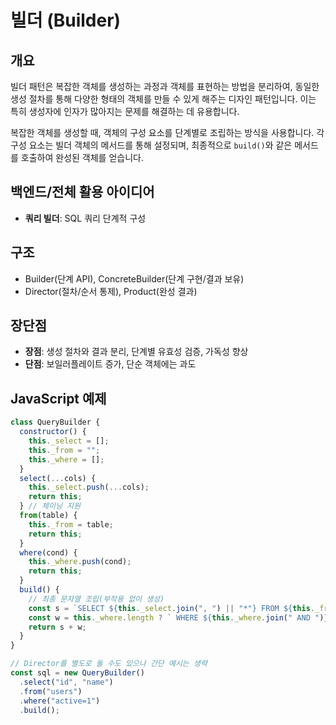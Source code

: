 # 빌더 (Builder)

## 개요

빌더 패턴은 복잡한 객체를 생성하는 과정과 객체를 표현하는 방법을 분리하여, 동일한 생성 절차를 통해 다양한 형태의 객체를 만들 수 있게 해주는 디자인 패턴입니다. 이는 특히 생성자에 인자가 많아지는 문제를 해결하는 데 유용합니다.

복잡한 객체를 생성할 때, 객체의 구성 요소를 단계별로 조립하는 방식을 사용합니다. 각 구성 요소는 빌더 객체의 메서드를 통해 설정되며, 최종적으로 `build()`와 같은 메서드를 호출하여 완성된 객체를 얻습니다.

## 백엔드/전체 활용 아이디어

- **쿼리 빌더**: SQL 쿼리 단계적 구성

## 구조

- Builder(단계 API), ConcreteBuilder(단계 구현/결과 보유)
- Director(절차/순서 통제), Product(완성 결과)

## 장단점

- **장점**: 생성 절차와 결과 분리, 단계별 유효성 검증, 가독성 향상
- **단점**: 보일러플레이트 증가, 단순 객체에는 과도

## JavaScript 예제

```javascript
class QueryBuilder {
  constructor() {
    this._select = [];
    this._from = "";
    this._where = [];
  }
  select(...cols) {
    this._select.push(...cols);
    return this;
  } // 체이닝 지원
  from(table) {
    this._from = table;
    return this;
  }
  where(cond) {
    this._where.push(cond);
    return this;
  }
  build() {
    // 최종 문자열 조립(부작용 없이 생성)
    const s = `SELECT ${this._select.join(", ") || "*"} FROM ${this._from}`;
    const w = this._where.length ? ` WHERE ${this._where.join(" AND ")}` : "";
    return s + w;
  }
}

// Director를 별도로 둘 수도 있으나 간단 예시는 생략
const sql = new QueryBuilder()
  .select("id", "name")
  .from("users")
  .where("active=1")
  .build();
```
